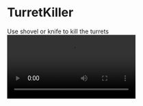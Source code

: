 # TurretKiller

Use shovel or knife to kill the turrets
![](https://github.com/P-Asta/TurretKiller/raw/refs/heads/main/assets/test.mov)
